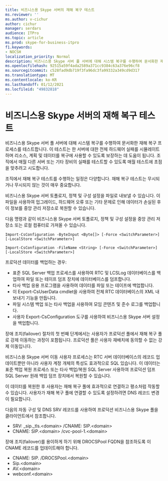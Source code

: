 ```yaml
---
title: 비즈니스용 Skype 서버의 재해 복구 테스트
ms.reviewer: ''
ms.author: v-cichur
author: cichur
manager: serdars
audience: ITPro
ms.topic: article
ms.prod: skype-for-business-itpro
f1.keywords:
- NOCSH
localization_priority: Normal
description: 비즈니스용 Skype 서버 풀 서버에 대해 시스템 복구를 수행하여 문서화한 재해 복구 프로세스 테스트
ms.openlocfilehash: 92515a59f4ada2589a371cc9384c63a376e96cf8
ms.sourcegitcommit: c528fad9db719f3fa96dc3fa99332a349cd9d317
ms.translationtype: MT
ms.contentlocale: ko-KR
ms.lasthandoff: 01/12/2021
ms.locfileid: "49832818"
---
```

# <a name="disaster-recovery-testing-in-skype-for-business-server"></a>비즈니스용 Skype 서버의 재해 복구 테스트

비즈니스용 Skype 서버 풀 서버에 대해 시스템 복구를 수행하여 문서화한 재해 복구 프로세스를 테스트합니다. 이 테스트는 한 서버에 대한 전체 하드웨어 실패를 시뮬레이트하며 리소스, 계획 및 데이터를 복구에 사용할 수 있도록 보장하는 데 도움이 됩니다. 조직에서 매월 다른 서버 또는 기타 장비의 실패를 테스트할 수 있도록 매월 테스트에 초점을 맞추려고 시도합니다. 

조직에서 재해 복구 테스트를 수행하는 일정은 다양합니다. 재해 복구 테스트는 무시되거나 무시되지 않는 것이 매우 중요합니다. 

비즈니스용 Skype 서버 토폴로지, 정책 및 구성 설정을 파일로 내보낼 수 있습니다. 이 파일을 사용하여 업그레이드, 하드웨어 오류 또는 기타 문제로 인해 데이터가 손실된 후 이 정보를 중앙 관리 저장소로 복원할 수 있습니다.

다음 명령과 같이 비즈니스용 Skype 서버 토폴로지, 정책 및 구성 설정을 중앙 관리 저장소 또는 로컬 컴퓨터로 가져올 수 있습니다. 

`Import-CsConfiguration -ByteInput <Byte[]> [-Force <SwitchParameter>] [-LocalStore <SwitchParameter>]`

`Import-CsConfiguration -FileName <String> [-Force <SwitchParameter>] [-LocalStore <SwitchParameter>]` 

프로덕션 데이터를 백업하는 경우:

- 표준 SQL Server 백업 프로세스를 사용하여 RTC 및 LCSLog 데이터베이스를 백업하여 파일 또는 테이프 덤프 장치에 데이터베이스를 덤프합니다.
- 타사 백업 응용 프로그램을 사용하여 데이터를 파일 또는 테이프에 백업합니다.
- 이 Export-CsUserData cmdlet을 사용하여 전체 RTC 데이터베이스의 XML 내보내기 기능을 만듭니다.
- 파일 시스템 백업 또는 타사 백업을 사용하여 모임 콘텐츠 및 준수 로그를 백업합니다.
- 사용자 Export-CsConfiguration 도구를 사용하여 비즈니스용 Skype 서버 설정을 백업합니다.

장애 조치(failover) 절차의 첫 번째 단계에서는 사용자가 프로덕션 풀에서 재해 복구 풀로 강제 이동하는 과정이 포함됩니다. 프로덕션 풀은 사용자 재배치에 동의할 수 없는 강제 이동입니다.

비즈니스용 Skype 서버 이동 사용자 프로세스는 RTC 서버 데이터베이스의 레코드 업데이트뿐만 아니라 사용자 계정 개체의 특성도 효과적으로 SQL 있습니다. 이 데이터는 표준 백업 복원 프로세스 또는 타사 백업/복원 SQL Server 사용하여 프로덕션 덤프 SQL Server 원래 백업 덤프 장치에서 복원할 수 있습니다.

이 데이터를 복원한 후 사용자는 재해 복구 풀에 효과적으로 연결하고 평소처럼 작동할 수 있습니다. 사용자가 재해 복구 풀에 연결할 수 있도록 설정하려면 DNS 레코드 변경이 필요합니다.

다음의 자동 구성 및 DNS SRV 레코드를 사용하여 프로덕션 비즈니스용 Skype 풀을 클라이언트에서 참조합니다.

- SRV: _sip._tls.\<domain> /CNAME: SIP.\<domain>
- CNAME: SIP.\<domain> /cvc-pool-1.\<domain>

장애 조치(failover)를 용이하게 하기 위해 DROCSPool FQDN을 참조하도록 이 CNAME 레코드를 업데이트해야 합니다.

- CNAME: SIP.<domain> /DROCSPool.\<domain>
- Sip.\<domain>
- AV.\<domain>
- webconf.\<domain>
